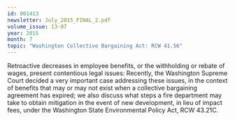 ```yaml
---
id: 001413
newsletter: July_2015_FINAL_2.pdf
volume_issue: 13-07
year: 2015
month: 7
topic: "Washington Collective Bargaining Act: RCW 41.56"
---
```


Retroactive decreases in employee benefits, or the withholding or rebate of wages, present contentious legal issues: Recently, the Washington Supreme Court decided a very important case addressing these issues, in the context of benefits that may or may not exist when a collective bargaining agreement has expired; we also discuss what steps a fire department may take to obtain mitigation in the event of new development, in lieu of impact fees, under the Washington State Environmental Policy Act, RCW 43.21C.